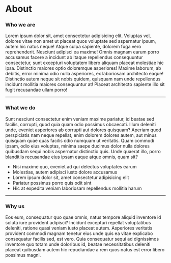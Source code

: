# About

### Who we are
Lorem ipsum dolor sit, amet consectetur adipisicing elit. Voluptas vel, dolores vitae non amet ut placeat quos voluptate sed aspernatur ipsum, autem hic natus neque! Atque culpa sapiente, dolorem fuga vero reprehenderit. Nesciunt adipisci ea maxime! Omnis magnam earum porro accusamus facere a incidunt ab itaque repellendus consequuntur consectetur, sunt excepturi voluptatem libero aliquam placeat molestiae hic ipsa. Distinctio maiores optio doloremque asperiores! Maxime laborum, ab debitis, error minima odio nulla asperiores, ex laboriosam architecto eaque! Distinctio autem neque sit nobis quidem, quisquam nam unde repellendus incidunt mollitia maiores consequuntur at! Placeat architecto sapiente illo sit fugit recusandae ullam porro!

***

### What we do
Sunt nesciunt consectetur enim veniam maxime pariatur, id beatae sed facilis, corrupti, quod quia quam odio possimus obcaecati. Illum deleniti unde, eveniet asperiores ab corrupti aut dolores quisquam? Aperiam quod perspiciatis nam neque repellat, enim dolorem dolores autem, aut minus quisquam quae quas facilis odio numquam ut veritatis. Quam commodi ipsam, odio eius voluptas, minima saepe ducimus dolor nulla dolores quibusdam sequi nobis aspernatur distinctio quis. Unde quaerat illo, porro blanditiis recusandae eius ipsam eaque atque omnis, quam sit?

+ Nisi maxime quo, eveniet ad qui delectus voluptates earum
+ Molestias, autem adipisci iusto dolore accusamus
+ Lorem ipsum dolor sit, amet consectetur adipisicing elit
+ Pariatur possimus porro quis odit sint
+ Hic at expedita veniam laboriosam repellendus mollitia harum

***

### Why us
Eos eum, consequatur quo quae omnis, natus tempore aliquid inventore id soluta iure provident adipisci? Incidunt excepturi repellat voluptatibus deleniti, ratione quasi veniam iusto placeat autem. Asperiores veritatis provident commodi magnam tenetur eius unde quis ea vitae explicabo consequatur facilis sed, est vero. Quia consequatur sequi ad dignissimos inventore quo totam unde doloribus id, beatae necessitatibus deleniti placeat quibusdam autem hic repudiandae a rem quos natus est error libero possimus magni.